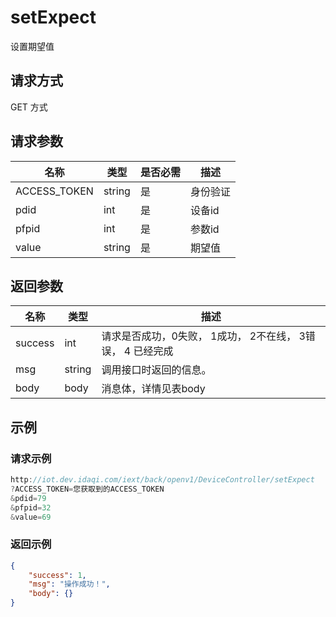 # setExpect

设置期望值

## 请求方式

GET 方式

## 请求参数

| 名称         | 类型   | 是否必需 | 描述     |
| ------------ | ------ | -------- | -------- |
| ACCESS_TOKEN | string | 是       | 身份验证 |
| pdid         | int    | 是       | 设备id   |
| pfpid        | int    | 是       | 参数id   |
| value        | string | 是       | 期望值   |

## 返回参数

| 名称    | 类型   | 描述                                                       |
| ------- | ------ | ---------------------------------------------------------- |
| success | int    | 请求是否成功，0失败， 1成功， 2不在线， 3错误， 4 已经完成 |
| msg     | string | 调用接口时返回的信息。                                     |
| body    | body   | 消息体，详情见表body                                       |

## 示例

### 请求示例

```java
http://iot.dev.idaqi.com/iext/back/openv1/DeviceController/setExpect
?ACCESS_TOKEN=您获取到的ACCESS_TOKEN
&pdid=79
&pfpid=32
&value=69
```

### 返回示例

```json
{
    "success": 1,
    "msg": "操作成功！",
    "body": {}
}
```

